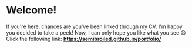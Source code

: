 # Welcome!
If you're here, chances are you've been linked through my CV. I'm happy you decided to take a peek! Now, I can only hope you like what you see 😄
Click the following link:
__https://semibroiled.github.io/portfolio/__
